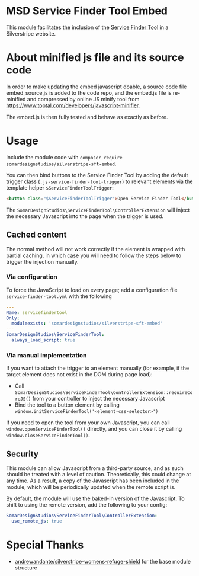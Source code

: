 # MSD Service Finder Tool Embed

This module facilitates the inclusion of the [Service Finder Tool](https://sft.org.nz) in a Silverstripe website.


# About minified js file and its source code
In order to make updating the embed javascript doable, a source code file embed_source.js is added to the code repo, and
the embed.js file is re-minified and compressed by online JS minify tool from
https://www.toptal.com/developers/javascript-minifier.

The embed.js is then fully tested and behave as exactly as before.

# Usage

Include the module code with `composer require somardesignstudios/silverstripe-sft-embed`.

You can then bind buttons to the Service Finder Tool by adding the default trigger class (`.js-service-finder-tool-trigger`) to relevant elements via the template helper `$ServiceFinderToolTrigger`:

```html
<button class="$ServiceFinderToolTrigger">Open Service Finder Tool</button>
```

The `SomarDesignStudios\ServiceFinderTool\ControllerExtension` will inject the necessary Javascript into the page when the trigger is used.

## Cached content

The normal method will not work correctly if the element is wrapped with partial caching, in which case you will need to follow the steps below to trigger the injection manually.

### Via configuration

To force the JavaScript to load on every page; add a configuration file `service-finder-tool.yml` with the following

```yaml
---
Name: servicefindertool
Only:
  moduleexists: 'somardesignstudios/silverstripe-sft-embed'
---
SomarDesignStudios\ServiceFinderTool:
  always_load_script: true
```

### Via manual implementation

If you want to attach the trigger to an element manually (for example, if the target element does not exist in the DOM during page load):

- Call `SomarDesignStudios\ServiceFinderTool\ControllerExtension::requireCoreJS()` from your controller to inject the necessary Javascript
- Bind the tool to a button element by calling `window.initServiceFinderTool('<element-css-selector>')`

If you need to open the tool from your own Javascript, you can call `window.openServiceFinderTool()` directly, and you can close it by calling `window.closeServiceFinderTool()`.



## Security

This module can allow Javascript from a third-party source, and as such should be treated with a level of caution. Theoretically, this could change at any time. As a result, a copy of the Javascript has been included in the module, which will be periodically updated when the remote script is.

By default, the module will use the baked-in version of the Javascript. To shift to using the remote version, add the following to your config:

```yaml
SomarDesignStudios\ServiceFinderTool\ControllerExtension:
  use_remote_js: true
```

# Special Thanks

- [andrewandante/silverstripe-womens-refuge-shield](https://github.com/andrewandante/silverstripe-womens-refuge-shield) for the base module structure